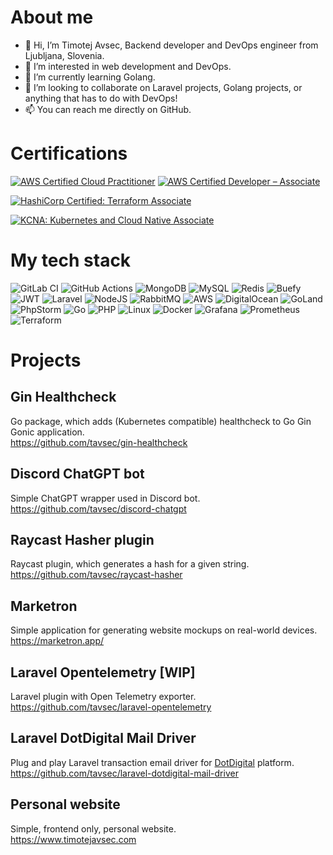 # About me
- 👋 Hi, I’m Timotej Avsec, Backend developer and DevOps engineer from Ljubljana, Slovenia.
- 👀 I’m interested in web development and DevOps.
- 🌱 I’m currently learning Golang.
- 💞️ I’m looking to collaborate on Laravel projects, Golang projects, or anything that has to do with DevOps!
- 📫 You can reach me directly on GitHub.

# Certifications 
[![AWS Certified Cloud Practitioner](https://images.credly.com/size/120x120/images/00634f82-b07f-4bbd-a6bb-53de397fc3a6/image.png)](https://www.credly.com/badges/f47b1358-94b5-4728-b605-c8d1346c4497/public_url)
[![AWS Certified Developer – Associate](https://images.credly.com/size/120x120/images/b9feab85-1a43-4f6c-99a5-631b88d5461b/image.png)](https://www.credly.com/badges/e49b4f0b-7514-4dbe-bdaf-53b396b6a8b9/public_url)

[![HashiCorp Certified: Terraform Associate](https://images.credly.com/size/120x120/images/99289602-861e-4929-8277-773e63a2fa6f/image.png)](https://www.credly.com/badges/ea37a73d-458d-4e29-b4f1-a76b3d012266/public_url)

[![KCNA: Kubernetes and Cloud Native Associate](https://images.credly.com/size/120x120/images/f28f1d88-428a-47f6-95b5-7da1dd6c1000/KCNA_badge.png)](https://www.credly.com/badges/2c0150dc-3539-4206-88d3-2968e2f507de/public_url)



# My tech stack
![GitLab CI](https://img.shields.io/badge/gitlab%20ci-%23181717.svg?style=for-the-badge&logo=gitlab&logoColor=white)
![GitHub Actions](https://img.shields.io/badge/github%20actions-%232671E5.svg?style=for-the-badge&logo=githubactions&logoColor=white)
![MongoDB](https://img.shields.io/badge/MongoDB-%234ea94b.svg?style=for-the-badge&logo=mongodb&logoColor=white)
![MySQL](https://img.shields.io/badge/mysql-%2300f.svg?style=for-the-badge&logo=mysql&logoColor=white)
![Redis](https://img.shields.io/badge/redis-%23DD0031.svg?style=for-the-badge&logo=redis&logoColor=white)
![Buefy](https://img.shields.io/badge/Buefy-7957D5?style=for-the-badge&logo=buefy&logoColor=48289E)
![JWT](https://img.shields.io/badge/JWT-black?style=for-the-badge&logo=JSON%20web%20tokens)
![Laravel](https://img.shields.io/badge/laravel-%23FF2D20.svg?style=for-the-badge&logo=laravel&logoColor=white)
![NodeJS](https://img.shields.io/badge/node.js-6DA55F?style=for-the-badge&logo=node.js&logoColor=white)
![RabbitMQ](https://img.shields.io/badge/Rabbitmq-FF6600?style=for-the-badge&logo=rabbitmq&logoColor=white)
![AWS](https://img.shields.io/badge/AWS-%23FF9900.svg?style=for-the-badge&logo=amazon-aws&logoColor=white)
![DigitalOcean](https://img.shields.io/badge/DigitalOcean-%230167ff.svg?style=for-the-badge&logo=digitalOcean&logoColor=white)
![GoLand](https://img.shields.io/badge/GoLand-0f0f0f?&style=for-the-badge&logo=goland&logoColor=white)
![PhpStorm](https://img.shields.io/badge/phpstorm-143?style=for-the-badge&logo=phpstorm&logoColor=black&color=black&labelColor=darkorchid)
![Go](https://img.shields.io/badge/go-%2300ADD8.svg?style=for-the-badge&logo=go&logoColor=white)
![PHP](https://img.shields.io/badge/php-%23777BB4.svg?style=for-the-badge&logo=php&logoColor=white)
![Linux](https://img.shields.io/badge/Linux-FCC624?style=for-the-badge&logo=linux&logoColor=black)
![Docker](https://img.shields.io/badge/docker-%230db7ed.svg?style=for-the-badge&logo=docker&logoColor=white)
![Grafana](https://img.shields.io/badge/grafana-%23F46800.svg?style=for-the-badge&logo=grafana&logoColor=white)
![Prometheus](https://img.shields.io/badge/Prometheus-E6522C?style=for-the-badge&logo=Prometheus&logoColor=white)
![Terraform](https://img.shields.io/badge/terraform-%235835CC.svg?style=for-the-badge&logo=terraform&logoColor=white)

# Projects
## Gin Healthcheck
Go package, which adds (Kubernetes compatible) healthcheck to Go Gin Gonic application.  
https://github.com/tavsec/gin-healthcheck

## Discord ChatGPT bot
Simple ChatGPT wrapper used in Discord bot.
https://github.com/tavsec/discord-chatgpt

## Raycast Hasher plugin
Raycast plugin, which generates a hash for a given string.  
https://github.com/tavsec/raycast-hasher

## Marketron
Simple application for generating website mockups on real-world devices.  
https://marketron.app/

## Laravel Opentelemetry [WIP]
Laravel plugin with Open Telemetry exporter.  
https://github.com/tavsec/laravel-opentelemetry

## Laravel DotDigital Mail Driver
Plug and play Laravel transaction email driver for [DotDigital](https://dotdigital.com/) platform.  
https://github.com/tavsec/laravel-dotdigital-mail-driver

## Personal website
Simple, frontend only, personal website.  
https://www.timotejavsec.com

